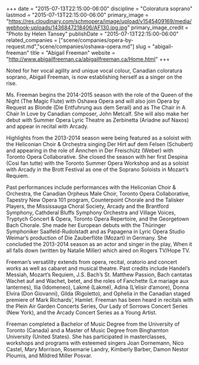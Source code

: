 +++
date = "2015-07-13T22:15:00-06:00"
discipline = "Coloratura soprano"
lastmod = "2015-07-13T22:15:00-06:00"
primary_image = "https://res.cloudinary.com/schmopera/image/upload/v1545409169/media/webhook-uploads/1436847218406/AF130.jpg.jpg"
primary_image_credit = "Photo by Helen Tansey"
publishDate = "2015-07-13T22:15:00-06:00"
related_companies = ["scene/companies/opera-by-request.md","scene/companies/oshawa-opera.md"]
slug = "abigail-freeman"
title = "Abigail Freeman"
website = "http://www.abigailfreeman.ca/abigailfreeman.ca/Home.html"
+++

Noted for her vocal agility and unique vocal colour, Canadian coloratura soprano, Abigail Freeman, is now establishing herself as a singer on the rise.

Ms. Freeman begins the 2014-2015 season with the role of the Queen of the Night (The Magic Flute) with Oshawa Opera and will also join Opera by Request as Blonde (Die Entfuhrung aus dem Serail) and as The Chair in A Chair In Love by Canadian composer, John Metcalf. She will also make her debut with Summer Opera Lyric Theatre as Zerbinetta (Ariadne auf Naxos) and appear in recital with Arcady. 

Highlights from the 2013-2014 season were being featured as a soloist with the Heliconian Choir & Orchestra singing Der Hirt auf dem Felsen (Schubert) and appearing in the role of Ännchen in Der Freischütz (Weber) with Toronto Opera Collaborative. She closed the season with her first Despina (Cosi fan tutte) with the Toronto Summer Opera Workshop and as a soloist with Arcady in the Brott Festival as one of the Soprano Soloists in Mozart’s Requiem.

Past performances include performances with the Heliconian Choir & Orchestra, the Canadian Orpheus Male Choir, Toronto Opera Collaborative, Tapestry New Opera 101 program, Counterpoint Chorale and the Talisker Players, the Mississauga Choral Society, Arcady and the Brantford Symphony, Cathderal Bluffs Symphony Orchestra and Village Voices, Tryptych Concert & Opera, Toronto Opera Repertoire, and the Georgetown Bach Chorale. She made her European debuts with the Thüringer Symphoniker Saalfeld-Rudolstadt and as Papagena in Lyric Opera Studio Weimar’s production of Die Zauberflöte (Mozart) in Germany. She concluded the 2013-2014 season as an actor and singer in the play, When it all falls down (written by Natalie Miller) which aired on Rogers TV/Hope TV.

Freeman’s versatility extends from opera, recital, oratorio and concert works as well as cabaret and musical theatre. Past credits include Handel’s Messiah, Mozart’s Requiem, J.S. Bach’s St. Matthew Passion, Bach cantatas Wachet auf and Wachet, betet, and the roles of Fanchette (Le mariage aux lanternes), Ilia (Idomeneo), Lakmé (Lakmé), Adina (L’elisir d’amore), Donna Elvira (Don Giovanni), Gilda (Rigoletto), and Ophelia in the Canadian staged premiere of Mark Richards’, Hamlet.  Freeman has been heard in recitals with the Plein Air Garden Concerts Series, Our Lady of Sorrows Concert Series (New York), and the Arcady Concert Series as a Young Artist. 

Freeman completed a Bachelor of Music Degree from the University of Toronto (Canada) and a Master of Music Degree from Binghamton University (United States). She has participated in masterclasses, workshops and programs with esteemed singers Joan Dornemann, Nico Castel, Mary Morrison, Rosemarie Landry, Kimberly Barber, Damon Nestor Ploumis, and Mildred Miller Posvar.
